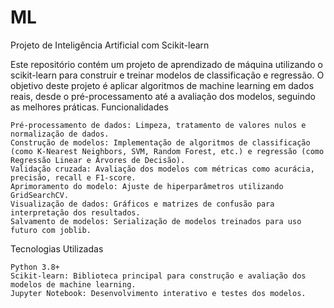 # ML

Projeto de Inteligência Artificial com Scikit-learn

Este repositório contém um projeto de aprendizado de máquina utilizando o scikit-learn para construir e treinar modelos de classificação e regressão. O objetivo deste projeto é aplicar algoritmos de machine learning em dados reais, desde o pré-processamento até a avaliação dos modelos, seguindo as melhores práticas.
Funcionalidades

    Pré-processamento de dados: Limpeza, tratamento de valores nulos e normalização de dados.
    Construção de modelos: Implementação de algoritmos de classificação (como K-Nearest Neighbors, SVM, Random Forest, etc.) e regressão (como Regressão Linear e Árvores de Decisão).
    Validação cruzada: Avaliação dos modelos com métricas como acurácia, precisão, recall e F1-score.
    Aprimoramento do modelo: Ajuste de hiperparâmetros utilizando GridSearchCV.
    Visualização de dados: Gráficos e matrizes de confusão para interpretação dos resultados.
    Salvamento de modelos: Serialização de modelos treinados para uso futuro com joblib.

Tecnologias Utilizadas

    Python 3.8+
    Scikit-learn: Biblioteca principal para construção e avaliação dos modelos de machine learning.
    Jupyter Notebook: Desenvolvimento interativo e testes dos modelos.
